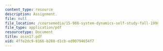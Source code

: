 ```yaml
---
content_type: resource
description: Assignment.
file: null
file_location: /coursemedia/15-988-system-dynamics-self-study-fall-1998-spring-1999/4ffe2dc98166b288d1cbed90794654f7_assn17.pdf
file_type: application/pdf
resourcetype: Document
title: assn17.pdf
uid: 4ffe2dc9-8166-b288-d1cb-ed90794654f7
---
```

